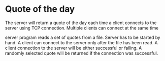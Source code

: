 # Quote of the day

The server will return a quote of the day each time a client connects to the server using TCP connection. Multiple clients can connect at the same time

server program reads a set of quotes from a file. Server has to be started by hand. A client can connect to the server only after the file has been read. A client connection to the server will be either successful or failing. A randomly selected quote will be returned if the connection was successful.
